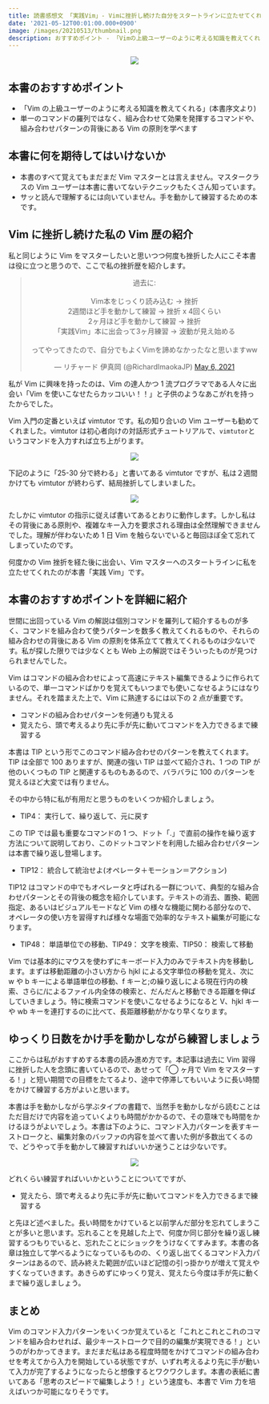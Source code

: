 ```yaml
---
title: 読書感想文 「実践Vim」- Vimに挫折し続けた自分をスタートラインに立たせてくれた本
date: '2021-05-12T00:01:00.000+0900'
image: /images/20210513/thumbnail.png
description: おすすめポイント - 「Vimの上級ユーザーのように考える知識を教えてくれる」(本書序文より)。単一のコマンドの羅列ではなく、組み合わせて効果を発揮するコマンドや、組み合わせパターンの背後にあるVimの原則を学べます。
---
```


<p align="center"><a target="_blank"  href="https://www.amazon.co.jp/gp/product/B00HWLJI3U/ref=as_li_tl?ie=UTF8&camp=247&creative=1211&creativeASIN=B00HWLJI3U&linkCode=as2&tag=richardimaoka-22&linkId=7ad78424e83ba1cd88a3c4cf782ced41"><img border="0" src="//ws-fe.amazon-adsystem.com/widgets/q?_encoding=UTF8&MarketPlace=JP&ASIN=B00HWLJI3U&ServiceVersion=20070822&ID=AsinImage&WS=1&Format=_SL250_&tag=richardimaoka-22" ></a></p>

## 本書のおすすめポイント

- 「Vim の上級ユーザーのように考える知識を教えてくれる」(本書序文より)
- 単一のコマンドの羅列ではなく、組み合わせて効果を発揮するコマンドや、組み合わせパターンの背後にある Vim の原則を学べます

## 本書に何を期待してはいけないか

- 本書のすべて覚えてもまだまだ Vim マスターとは言えません。マスタークラスの Vim ユーザーは本書に書いてないテクニックもたくさん知っています。
- サッと読んで理解するには向いていません。手を動かして練習するための本です。

## Vim に挫折し続けた私の Vim 歴の紹介

私と同じように Vim をマスターしたいと思いつつ何度も挫折した人にこそ本書は役に立つと思うので、ここで私の挫折歴を紹介します。

<blockquote class="twitter-tweet" align="center"><p lang="ja" dir="ltr">過去に:<br><br>Vim本をじっくり読み込む -&gt; 挫折<br>2週間ほど手を動かして練習 -&gt; 挫折 x 4回くらい<br>2ヶ月ほど手を動かして練習 -&gt; 挫折<br>「実践Vim」本に出会って3ヶ月練習 -&gt; 波動が見え始める<br><br>ってやってきたので、自分でもよくVimを諦めなかったなと思いますww</p>&mdash; リチャード 伊真岡 (@RichardImaokaJP) <a href="https://twitter.com/RichardImaokaJP/status/1390444284671762433?ref_src=twsrc%5Etfw">May 6, 2021</a></blockquote> <script async src="https://platform.twitter.com/widgets.js" charset="utf-8"></script>

私が Vim に興味を持ったのは、Vim の達人かつ 1 流プログラマである人々に出会い「Vim を使いこなせたらカッコいい！！」と子供のようなあこがれを持ったからでした。

Vim 入門の定番といえば vimtutor です。私の知り合いの Vim ユーザーも勧めてくれました。vimtutor は初心者向けの対話形式チュートリアルで、`vimtutor`というコマンドを入力すれば立ち上がります。

<p align="center">
  <img src="/images/20210513/vimtutor1.png" />
</p>

下記のように「25-30 分で終わる」と書いてある vimtutor ですが、私は２週間かけても vimtutor が終わらず、結局挫折してしまいました。

<p align="center">
  <img src="/images/20210513/vimtutor2.png" />
</p>

たしかに vimtutor の指示に従えば書いてあるとおりに動作します。しかし私はその背後にある原則や、複雑なキー入力を要求される理由は全然理解できませんでした。理解が伴わないため 1 日 Vim を触らないでいると毎回ほぼ全て忘れてしまっていたのです。

何度かの Vim 挫折を経た後に出会い、Vim マスターへのスタートラインに私を立たせてくれたのが本書「実践 Vim」です。

## 本書のおすすめポイントを詳細に紹介

世間に出回っている Vim の解説は個別コマンドを羅列して紹介するものが多く、コマンドを組み合わて使うパターンを数多く教えてくれるものや、それらの組み合わせの背後にある Vim の原則を体系立てて教えてくれるものは少ないです。私が探した限りでは少なくとも Web 上の解説ではそういったものが見つけられませんでした。

Vim はコマンドの組み合わせによって高速にテキスト編集できるように作られているので、単一コマンドばかりを覚えてもいつまでも使いこなせるようにはなりません。それを踏まえた上で、Vim に熟達するには以下の 2 点が重要です。

- コマンドの組み合わせパターンを何通りも覚える
- 覚えたら、頭で考えるより先に手が先に動いてコマンドを入力できるまで練習する

本書は TIP という形でこのコマンド組み合わせのパターンを教えてくれます。TIP は全部で 100 ありますが、関連の強い TIP は並べて紹介され、1 つの TIP が他のいくつもの TIP と関連するものもあるので、バラバラに 100 のパターンを覚えるほど大変では有りません。

その中から特に私が有用だと思うものをいくつか紹介しましょう。

- TIP4： 実行して、繰り返して、元に戻す

この TIP では最も重要なコマンドの 1 つ、ドット「.」で直前の操作を繰り返す方法について説明しており、このドットコマンドを利用した組み合わせパターンは本書で繰り返し登場します。

- TIP12： 統合して統治せよ(オペレータ＋モーション＝アクション)

TIP12 はコマンドの中でもオペレータと呼ばれる一群について、典型的な組み合わせパターンとその背後の概念を紹介しています。テキストの消去、置換、範囲指定、あるいはビジュアルモードなど Vim の様々な機能に関わる部分なので、オペレータの使い方を習得すれば様々な場面で効率的なテキスト編集が可能になります。

- TIP48： 単語単位での移動、TIP49： 文字を検索、TIP50： 検索して移動

Vim では基本的にマウスを使わずにキーボード入力のみでテキスト内を移動します。まずは移動距離の小さい方から hjkl による文字単位の移動を覚え、次に w や b キーによる単語単位の移動、f キーと;の繰り返しによる現在行内の検索、さらに/によるファイル内全体の検索と、だんだんと移動できる距離を伸ばしていきましょう。特に検索コマンドを使いこなせるようになると V、hjkl キーや wb キーを連打するのに比べて、長距離移動がかなり早くなります。

## ゆっくり日数をかけ手を動かしながら練習しましょう

ここからは私がおすすめする本書の読み進め方です。本記事は過去に Vim 習得に挫折した人を念頭に書いているので、あせって「◯ ヶ月で Vim をマスターする！」と短い期間での目標をたてるより、途中で停滞してもいいように長い時間をかけて練習する方がよいと思います。

本書は手を動かしながら学ぶタイプの書籍で、当然手を動かしながら読むことはただ目だけで内容を追っていくよりも時間がかかるので、その意味でも時間をかけるほうがよいでしょう。本書は下のように、コマンド入力パターンを表すキーストロークと、編集対象のバッファの内容を並べて書いた例が多数出てくるので、どうやって手を動かして練習すればいいか迷うことは少ないです。

<p align="center">
  <img src="/images/20210513/keystroke-buffer.png" />
</p>

どれくらい練習すればいいかということについてですが、

- 覚えたら、頭で考えるより先に手が先に動いてコマンドを入力できるまで練習する

と先ほど述べました。長い時間をかけていると以前学んだ部分を忘れてしまうことが多いと思います。忘れることを見越した上で、何度か同じ部分を繰り返し練習するつもりでいると、忘れたことにショックをうけなくてすみます。本書の各章は独立して学べるようになっているものの、くり返し出てくるコマンド入力パターンはあるので、読み終えた範囲が広いほど記憶の引っ掛かりが増えて覚えやすくなっていきます。あきらめずにゆっくり覚え、覚えたら今度は手が先に動くまで繰り返しましょう。

## まとめ

Vim のコマンド入力パターンをいくつか覚えていると「これとこれとこれのコマンドを組み合わせれば、最少キーストロークで目的の編集が実現できる！」というのがわかってきます。まだまだ私はある程度時間をかけてコマンドの組み合わせを考えてから入力を開始している状態ですが、いずれ考えるより先に手が動いて入力が完了するようになったらと想像するとワクワクします。本書の表紙に書いてある「思考のスピードで編集しよう！」という速度も、本書で Vim 力を培えばいつか可能になりそうです。
